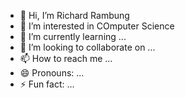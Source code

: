 - 👋 Hi, I’m Richard Rambung
- 👀 I’m interested in COmputer Science
- 🌱 I’m currently learning ...
- 💞️ I’m looking to collaborate on ...
- 📫 How to reach me ...
- 😄 Pronouns: ...
- ⚡ Fun fact: ...

<!---
richardrambung/richardrambung is a ✨ special ✨ repository because its `README.md` (this file) appears on your GitHub profile.
You can click the Preview link to take a look at your changes.
--->
